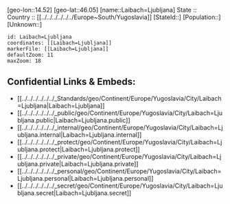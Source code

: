 ﻿---
location: [46.05,14.52] 
mapzoom: [7,12] 
mapmarker: city 
type: City
tags:
- geo/City


SpocWebEntityId: 31789
isDeleted: false
confidential: public

---
[geo-lon::14.52] 
[geo-lat::46.05] 
[name::Laibach=Ljubljana] 
State ::  
Country :: [[../../../../../../Europe~South/Yugoslavia]] 
[StateId::] 
[Population::] 
[Unknown::] 


```leaflet
id: Laibach=Ljubljana
coordinates: [[Laibach=Ljubljana]] 
markerFile: [[Laibach=Ljubljana]] 
defaultZoom: 11 
maxZoom: 18
```


## Confidential Links & Embeds: 
- [[../../../../../../_Standards/geo/Continent/Europe/Yugoslavia/City/Laibach=Ljubljana|Laibach=Ljubljana]] 
- [[../../../../../../_public/geo/Continent/Europe/Yugoslavia/City/Laibach=Ljubljana.public|Laibach=Ljubljana.public]] 
- [[../../../../../../_internal/geo/Continent/Europe/Yugoslavia/City/Laibach=Ljubljana.internal|Laibach=Ljubljana.internal]] 
- [[../../../../../../_protect/geo/Continent/Europe/Yugoslavia/City/Laibach=Ljubljana.protect|Laibach=Ljubljana.protect]] 
- [[../../../../../../_private/geo/Continent/Europe/Yugoslavia/City/Laibach=Ljubljana.private|Laibach=Ljubljana.private]] 
- [[../../../../../../_personal/geo/Continent/Europe/Yugoslavia/City/Laibach=Ljubljana.personal|Laibach=Ljubljana.personal]] 
- [[../../../../../../_secret/geo/Continent/Europe/Yugoslavia/City/Laibach=Ljubljana.secret|Laibach=Ljubljana.secret]] 
